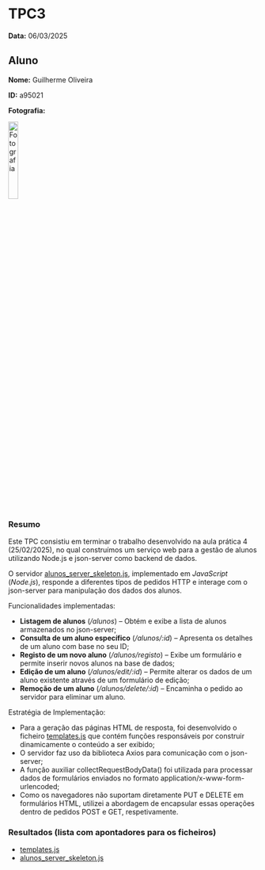 # TPC3

**Data:** 06/03/2025

## Aluno

**Nome:** Guilherme Oliveira

**ID:** a95021

**Fotografia:**

<img src=https://i.imgur.com/ag9VyrP.jpg alt="Fotografia" style="width:20%;">

### Resumo
Este TPC consistiu em terminar o trabalho desenvolvido na aula prática 4 (25/02/2025), no qual construímos um serviço web para a gestão de alunos utilizando Node.js e json-server como backend de dados.

O servidor [alunos_server_skeleton.js](./alunos_server_skeleton.js), implementado em _JavaScript_ (_Node.js_), responde a diferentes tipos de pedidos HTTP e interage com o json-server para manipulação dos dados dos alunos.

Funcionalidades implementadas:
- **Listagem de alunos** (_/alunos_) – Obtém e exibe a lista de alunos armazenados no json-server;
- **Consulta de um aluno específico** (_/alunos/:id_) – Apresenta os detalhes de um aluno com base no seu ID;
- **Registo de um novo aluno** (_/alunos/registo_) – Exibe um formulário e permite inserir novos alunos na base de dados;
- **Edição de um aluno** (_/alunos/edit/:id_) – Permite alterar os dados de um aluno existente através de um formulário de edição;
- **Remoção de um aluno** (_/alunos/delete/:id_) – Encaminha o pedido ao servidor para eliminar um aluno.

Estratégia de Implementação:
- Para a geração das páginas HTML de resposta, foi desenvolvido o ficheiro [templates.js](./templates.js) que contém funções responsáveis por construir dinamicamente o conteúdo a ser exibido;
- O servidor faz uso da biblioteca Axios para comunicação com o json-server;
- A função auxiliar collectRequestBodyData() foi utilizada para processar dados de formulários enviados no formato application/x-www-form-urlencoded;
- Como os navegadores não suportam diretamente PUT e DELETE em formulários HTML, utilizei a abordagem de encapsular essas operações dentro de pedidos POST e GET, respetivamente.

### Resultados (lista com apontadores para os ficheiros)
- [templates.js](./templates.js)
- [alunos_server_skeleton.js](./alunos_server_skeleton.js)